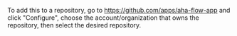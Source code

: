 To add this to a repository, go to https://github.com/apps/aha-flow-app and click "Configure", choose the account/organization that owns the repository, then select the desired repository.
